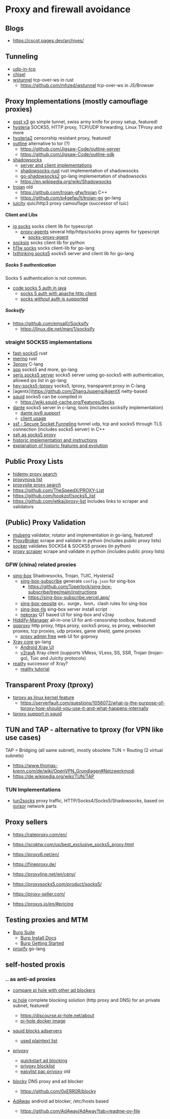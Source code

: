 # Proxy and firewall avoidance

## Blogs 

* https://cscot.pages.dev/archives/

## Tunneling

* [udp-in-tcp](https://github.com/wangyu-/udp2raw-tunnel)
* [chisel](https://github.com/jpillora/chisel)
* [wstunnel](https://github.com/erebe/wstunnel) tcp-over-ws in rust
  + https://github.com/mhzed/wstunnel tcp-over-ws in JS/Browser

## Proxy Implementations (mostly camouflage proxies)

* [gost v3](https://github.com/go-gost/gost) go simple tunnel, swiss army knife for proxy setup, featured!
* [hysteria](https://github.com/apernet/hysteria) SOCKS5, HTTP proxy, TCP/UDP forwarding, Linux TProxy and more
* [hysteria2](https://v2.hysteria.network/) censorship resistant proxy, featured!
* [outline](https://getoutline.org/de/) alternative to tor (?)
  + https://github.com/Jigsaw-Code/outline-server
  + https://github.com/Jigsaw-Code/outline-sdk
* [shadowsocks](https://shadowsocks.org/)
  + [server and client implementations](https://shadowsocks.org/doc/getting-started.html)
  + [shadowsocks-rust](https://github.com/shadowsocks/shadowsocks-rust) rust implementation of shadowsocks
  + [go-shadowsocks2](https://github.com/shadowsocks/go-shadowsocks2) go-lang implementation of shadowsocks
  + https://en.wikipedia.org/wiki/Shadowsocks
* [trojan](https://trojan-gfw.github.io/trojan/overview) old
  + https://github.com/trojan-gfw/trojan C++
  + https://github.com/p4gefau1t/trojan-go go-lang
* [juicity](https://github.com/juicity/juicity) quic/http3 proxy camouflage (successor of tuic)

#### Client and Libs

* [jg socks](https://github.com/JoshGlazebrook/socks) socks client lib for typescript
  + [proxy-agents](https://github.com/TooTallNate/proxy-agents) several http/https/socks proxy agents for typescript
    - [socks-proxy-agent](https://github.com/TooTallNate/proxy-agents/tree/main/packages/socks-proxy-agent)
* [socksio](https://github.com/sethmlarson/socksio) socks client lib for python
* [h11w socks](https://github.com/h12w/socks) socks client-lib for go-lang
* [txthinking socks5](https://github.com/txthinking/socks5) socks5 server and client lib for go-lang

##### Socks 5 authentication

Socks 5 authentication is not common.

* [code socks 5 auth in java](https://stackoverflow.com/questions/51335051/java-how-to-setup-socks-proxy-with-credentials)
  + [socks 5 auth with apache http client](https://stackoverflow.com/questions/22937983/how-to-use-socks-5-proxy-with-apache-http-client-4)
  + [socks _without_ auth is supported](https://stackoverflow.com/questions/5697371/how-to-use-socks-in-java)

##### Socksify

* https://github.com/emsal0/Socksify
  + https://linux.die.net/man/1/socksify

### straight SOCKS5 implementations

* [fast-socks5](https://github.com/dizda/fast-socks5) rust
* [merino](https://github.com/ajmwagar/merino) rust
* [3proxy](https://github.com/3proxy/3proxy) C-lang
* [spp](https://github.com/esrrhs/spp) socks5 and more, go-lang
* [serjs socks5 server](https://github.com/serjs/socks5-server) socks5 server using go-socks5 with authentication, allowed ips list in go-lang
* [hev-socks5-tproxy](https://github.com/heiher/hev-socks5-tproxy) socks5, tproxy, transparent proxy in C-lang
* [agentx](https://github.com/ZhangJiupeng/AgentX netty-based
* [squid](http://www.squid-cache.org/) socks5 can be compiled in
  + https://wiki.squid-cache.org/Features/Socks
* [dante](https://www.inet.no/dante/status.html) socks5 server in c-lang, tools (includes socksify implementation)
  + [dante ipv6 support](https://www.inet.no/dante/doc/latest/config/ipv6.html)
  + [client usage](https://www.inet.no/dante/doc/latest/config/client.html)
* [ssf - Secure Socket Funneling](https://github.com/securesocketfunneling/ssf) tunnel udp, tcp and socks5 through TLS connection (includes socks5 server) in C++
* [ssh as socks5 proxy](https://catonmat.net/linux-socks5-proxy)
* [historic implementation and instructions](https://einstein.informatik.uni-oldenburg.de/rechnernetze/socks.htm)
* [explanation of historic features and evolution](https://fineproxy.de/knowledge-base/was-sind-socks-proxys/)

## Public Proxy Lists

* [hidemy proxy search](https://hidemy.io/de/proxy-list/)
* [proxynova list](https://www.proxynova.com/)
* [proxysite proxy search](https://www.proxysite.com/)
* https://github.com/TheSpeedX/PROXY-List
* https://github.com/hookzof/socks5_list
* https://github.com/jetkai/proxy-list includes links to scraper and validators

## (Public) Proxy Validation

* [mubeng](https://github.com/kitabisa/mubeng) validator, rotator and implementation in go-lang, featured!
* [ProxyBroker](https://github.com/constverum/ProxyBroker) scrape and validate in python (includes public proxy lists)
* [socker](https://github.com/TheSpeedX/socker) validates SOCKS4 & SOCKS5 proxies (in python)
* [proxy scraper](https://github.com/iw4p/proxy-scraper) scrape and validate in python (includes public proxy lists)

### GFW (china) related proxies

* [sing-box](https://sing-box.sagernet.org/manual/proxy/server/)  Shadowsocks, Trojan, TUIC, Hysteria2 
  + [sing-box-subscribe](https://github.com/Toperlock/sing-box-subscribe/blob/main/instructions/README.md) generate `config.json` for sing-box
    - https://github.com/Toperlock/sing-box-subscribe/tree/main/instructions
    - https://sing-box-subscribe.vercel.app/
  + [sing-box-geosite](https://github.com/Toperlock/sing-box-geosite) qx，surge，loon，clash rules for sing-box
  + [sing-box-tls](https://codeberg.org/l0Ye2sE/sing-box-stls) sing-box server install script
  + [nekoray](https://github.com/Matsuridayo/nekoray) QT based UI for sing-box and v2ray
* [Hiddify-Manager](https://github.com/hiddify/Hiddify-Manager) all-in-one UI for anti-censorship toolbox, featured!
* [goproxy](https://github.com/snail007/goproxy) http proxy, https proxy, socks5 proxy, ss proxy, websocket proxies, tcp proxies, udp proxies, game shield, game proxies
  + [proxy admin free](https://github.com/snail007/proxy_admin_free) web UI for goproxy
* [Xray core](https://github.com/XTLS/Xray-core) go-lang
  + [Android Xray UI](https://github.com/SaeedDev94/Xray)
  + [v2rayA](https://github.com/v2rayA/v2rayA) Xray client (supports VMess, VLess, SS, SSR, Trojan (trojan-go), Tuic and Juicity protocols)
* [reality](https://github.com/XTLS/REALITY) successor of Xray?
  + [reality tutorial](https://cscot.pages.dev/2023/03/02/Xray-REALITY-tutorial/)

## Transparent Proxy (tproxy)

* [tproxy as linux kernel feature](https://docs.kernel.org/networking/tproxy.html)
  + https://serverfault.com/questions/1056072/what-is-the-purpose-of-tproxy-how-should-you-use-it-and-what-happens-internally
* [tproxy support in squid](https://wiki.squid-cache.org/Features/Tproxy4)

## TUN and TAP - alternative to tproxy (for VPN like use cases)

TAP = Bridging (all same subnet), mostly obsolete
TUN = Routing (2 virtual subnets)

* https://www.thomas-krenn.com/de/wiki/OpenVPN_Grundlagen#Netzwerkmodi
* https://de.wikipedia.org/wiki/TUN/TAP

### TUN Implementations

* [tun2socks](https://github.com/xjasonlyu/tun2socks) proxy traffic, HTTP/Socks4/Socks5/Shadowsocks, based on [gvisor](https://gvisor.dev/) network parts

## Proxy sellers

* https://rateproxy.com/en/
* https://scoktw.com/us/best_exclusive_socks5_proxy.html

* https://proxy6.net/en/
* https://fineproxy.de/
* https://proxyline.net/en/ceny/
* https://proxysocks5.com/product/socks5/
* https://proxy-seller.com/
* https://proxys.io/en/#pricing

## Testing proxies and MTM

* [Burp Suite](https://portswigger.net/burp/communitydownload)
  + [Burp Install Docs](https://portswigger.net/burp/documentation/desktop/getting-started/download-and-install)
  + [Burp Getting Started](https://portswigger.net/burp/documentation/desktop/getting-started)
* [proxify](https://github.com/projectdiscovery/proxify) go-lang

## self-hosted proxis

### .. as anti-ad proxies

* [compare pi hole with other ad blockers](https://pihole.de/pi-hole-vs-top-werbeblocker-ein-detaillierter-vergleich/)

* [pi hole](https://pi-hole.net/) complete blocking solution (http proxy and DNS) for an private subnet, featured!
  + https://discourse.pi-hole.net/about
  + [pi-hole docker image](https://github.com/pi-hole/docker-pi-hole?tab=readme-ov-file)
* [squid blocks adservers](https://blog.cyberfront.org/index.php/2021/12/10/squid-block-adservers/)
  + [used plaintext list](https://pgl.yoyo.org/adservers/#plaintext)
* [privoxy](https://www.privoxy.org/)
  + [quickstart ad blocking](https://www.privoxy.org/user-manual/quickstart.html)
  + [privoxy blocklist](https://github.com/Andrwe/privoxy-blocklist)
  + [easylist pac privoxy](https://github.com/essandess/easylist-pac-privoxy) old
* [blocky](https://0xerr0r.github.io/blocky/) DNS proxy and ad blocker
  + https://github.com/0xERR0R/blocky
* [AdAway](https://adaway.org/) android ad blocker, /etc/hosts based
  + https://github.com/AdAway/AdAway?tab=readme-ov-file

